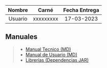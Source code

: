 | Nombre | Carné | Fecha Entrega |
|:-:|:-:|:-:|
|Usuario|xxxxxxxxx| 17-03-2023 |
## Manuales

>- [Manual Tecnico (MD)](../Manuales/Proyecto%201/Tecnico.md)
>- [Manual de Usuario (MD)](../Manuales/Proyecto%201/Usuario.md)
>- [Librerías (Dependencias JAR)](./src/Librerias/)